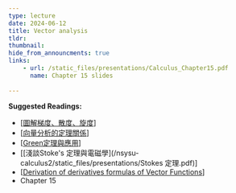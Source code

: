 ```yaml
---
type: lecture
date: 2024-06-12
title: Vector analysis
tldr: 
thumbnail: 
hide_from_announcments: true
links: 
    - url: /static_files/presentations/Calculus_Chapter15.pdf
      name: Chapter 15 slides
      
---
```

**Suggested Readings:**
- [[圖解梯度、散度、旋度](/nsysu-calculus2/static_files/presentations/圖解梯度.pdf)]
- [[向量分析的定理關係](/nsysu-calculus2/static_files/presentations/微積分五講2.pdf)]
- [[Green定理與應用](/nsysu-calculus2/static_files/presentations/Green定理.pdf)]
- [[淺談Stoke's 定理與電磁學](/nsysu-calculus2/static_files/presentations/Stokes 定理.pdf)]
- [[Derivation of derivatives formulas of Vector Functions](http://www.math.ncue.edu.tw/~kwlee/107CalculusStewart/Calculus107A2Chapter13.pdf)]
- Chapter 15
